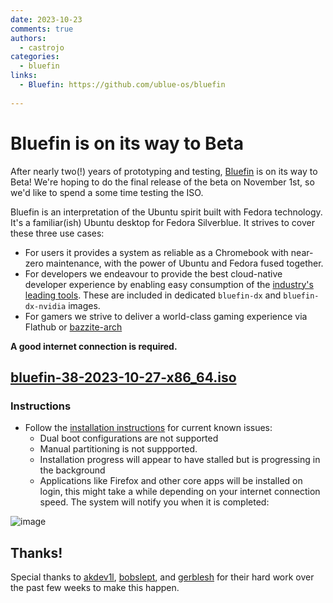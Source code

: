 ```yaml
---
date: 2023-10-23
comments: true
authors: 
  - castrojo
categories:
  - bluefin
links:
  - Bluefin: https://github.com/ublue-os/bluefin
  
---
```


# Bluefin is on its way to Beta

After nearly two(!) years of prototyping and testing, [Bluefin](/images/bluefin) is on its way to Beta! We're hoping to do the final release of the beta on November 1st, so we'd like to spend a some time testing the ISO. 

Bluefin is an interpretation of the Ubuntu spirit built with Fedora technology. It's a familiar(ish) Ubuntu desktop for Fedora Silverblue. It strives to cover these three use cases:

- For users it provides a system as reliable as a Chromebook with near-zero maintenance, with the power of Ubuntu and Fedora fused together.
- For developers we endeavour to provide the best cloud-native developer experience by enabling easy consumption of the [industry's leading tools](https://landscape.cncf.io/card-mode?sort=stars). These are included in dedicated `bluefin-dx` and `bluefin-dx-nvidia` images.
- For gamers we strive to deliver a world-class gaming experience via Flathub or [bazzite-arch](https://github.com/ublue-os/bazzite-arch)
 
**A good internet connection is required.**

## [bluefin-38-2023-10-27-x86_64.iso](https://ublue.download/bluefin-38-2023-10-27-x86_64-rc.iso)

### Instructions

- Follow the [installation instructions](/installation/) for current known issues:
  - Dual boot configurations are not supported
  - Manual partitioning is not suppported.
  - Installation progress will appear to have stalled but is progressing in the background 
  - Applications like Firefox and other core apps will be installed on login, this might take a while depending on your internet connection speed. The system will notify you when it is completed:

![image](https://github.com/ublue-os/bluefin/assets/1264109/6611b898-e8f0-46b0-ab0e-ddf8b5709c42)

## Thanks!

Special thanks to [akdev1l](https://github.com/akdev1l/), [bobslept](https://github.com/bobslept), and [gerblesh](https://github.com/gerblesh) for their hard work over the past few weeks to make this happen. 
